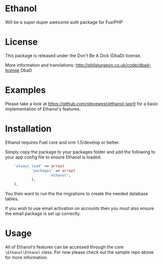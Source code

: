 Ethanol
=======

Will be a super duper awesome auth package for FuelPHP

License
=======

This package is released under the Don't Be A Dick (DbaD) license.

More information and translations:
http://philsturgeon.co.uk/code/dbad-license DbaD

Examples
========

Please take a look at https://github.com/stevewest/ethanol-spirit for a basic
implementation of Ethanol's features.

Installation
============

Ethanol requires Fuel core and orm 1.5/develop or better.

Simply copy the package to your packages folder and add the following to your
app config file to ensure Ethanol is loaded.

```php
    'always_load' => array(
            'packages' => array(
                    'ethanol',
            ),
    ),
```

You then want to run the the migrations to create the needed database tables.

If you wish to use email activation on accounts then you must also ensure the
email package is set up correctly.

Usage
=====

All of Ethanol's features can be accessed through the core `\Ethanol\Ethanol`
class. For now please check out the sample repo above for more information.
